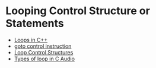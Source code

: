 # Looping Control Structure or Statements

- [Loops in C++](./Loops_in_C++.md)
- [goto control instruction](goto_control_instruction.md)
- [Loop Control Structures](Loop_Control_Structures.md)
- [Types of loop in C Audio](Types_of_loops_in_C.md)


